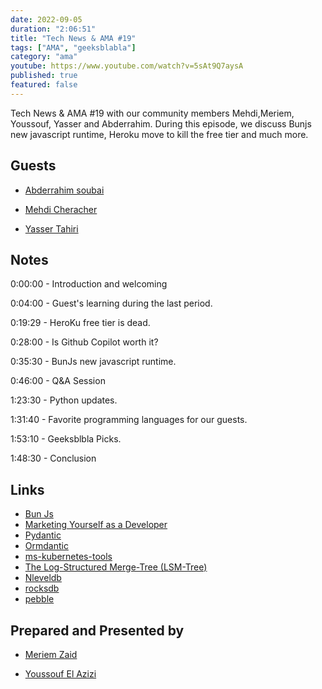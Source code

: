```yaml
---
date: 2022-09-05
duration: "2:06:51"
title: "Tech News & AMA #19"
tags: ["AMA", "geeksblabla"]
category: "ama"
youtube: https://www.youtube.com/watch?v=5sAt9Q7aysA
published: true
featured: false
---
```


Tech News & AMA #19 with our community members Mehdi,Meriem, Youssouf, Yasser and Abderrahim. During this episode, we discuss Bunjs new javascript runtime, Heroku move to kill the free tier and much more.

## Guests

- [Abderrahim soubai](https://twitter.com/soub4i)

- [Mehdi Cheracher](https://twitter.com/Mehdi_Cheracher)

- [Yasser Tahiri](https://www.yezz.me/)

## Notes

0:00:00 - Introduction and welcoming

0:04:00 - Guest's learning during the last period.

0:19:29 - HeroKu free tier is dead.

0:28:00 - Is Github Copilot worth it?

0:35:30 - BunJs new javascript runtime.

0:46:00 - Q&A Session

1:23:30 - Python updates.

1:31:40 - Favorite programming languages for our guests.

1:53:10 - Geeksblbla Picks.

1:48:30 - Conclusion

## Links

- [Bun Js](https://bun.sh/)
- [Marketing Yourself as a Developer](https://geeksblabla.io/blablas/marketing-yourself-as-a-developer)
- [Pydantic](https://github.com/pydantic/pydantic)
- [Ormdantic](https://github.com/yezz123/ormdantic)
- [ms-kubernetes-tools](https://marketplace.visualstudio.com/items?itemName=ms-kubernetes-tools.vscode-kubernetes-tools)
- [The Log-Structured Merge-Tree (LSM-Tree)](https://www.cs.umb.edu/~poneil/lsmtree.pdf)
- [Nleveldb](https://github.com/google/leveldb)
- [rocksdb](https://github.com/facebook/rocksdb)
- [pebble](https://github.com/cockroachdb/pebble)

## Prepared and Presented by

- [Meriem Zaid](https://twitter.com/_iMeriem)

- [Youssouf El Azizi](https://elazizi.com)
